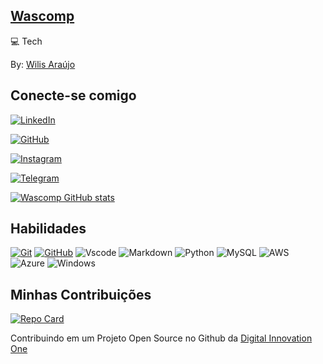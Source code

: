 

## [Wascomp](https://www.instagram.com/gera_mais_bsb/)
💻 Tech

By: [Wilis Araújo](https://www.dio.me/users/wilismar_silva)

## Conecte-se comigo
[![LinkedIn](https://img.shields.io/badge/LinkedIn-0077B5?style=for-the-badge&logo=linkedin&logoColor=white)](https://www.linkedin.com/in/wiliswasunb/)

[![GitHub](https://img.shields.io/badge/GitHub-000?style=for-the-badge&logo=github&logoColor=E94D5F)](https://github.com/Wascomp)

[![Instagram](https://img.shields.io/badge/-Instagram-%23E4405F?style=for-the-badge&logo=instagram&logoColor=white)](https://www.instagram.com/gera_mais_bsb/)

[![Telegram](https://img.shields.io/badge/Telegram-blue?style=for-the-badge&logo=telegram&logoColor=2CA5E0)](https://t.me/wiliswasunb)

[![Wascomp GitHub stats](https://github-readme-stats.vercel.app/api?username=Wascomp&theme=vision-friendly-dark)](https://github.com/Wascomp/github-readme-stats)

## Habilidades

[![Git](https://img.shields.io/badge/Git-000?style=for-the-badge&logo=git&logoColor=E94D5F)](https://git-scm.com/doc)
[![GitHub](https://img.shields.io/badge/GitHub-000?style=for-the-badge&logo=github&logoColor=white)](https://docs.github.com/)
![Vscode](https://img.shields.io/badge/Vscode-000?style=for-the-badge&logo=visual-studio-code&logoColor=blue)
![Markdown](https://img.shields.io/badge/Markdown-000?style=for-the-badge&logo=markdown)
![Python](https://img.shields.io/badge/python-000?style=for-the-badge&logo=python&logoColor=ffdd54)
![MySQL](https://img.shields.io/badge/MySQL-00000F?style=for-the-badge&logo=mysql&logoColor=white)
![AWS](https://img.shields.io/badge/AWS-000.svg?style=for-the-badge&logo=amazon-aws&logoColor=white)
![Azure](https://img.shields.io/badge/Azure-000?style=for-the-badge&logo=microsoft%20azure&logoColor=blue&labelColor=000&link=https%3A%2F%2Fimages.app.goo.gl%2FK7PN1jYJd57x4q7A8)
![Windows](https://img.shields.io/badge/Windows-000?style=for-the-badge&logo=windows&logoColor=2CA5E0)


## Minhas Contribuições

[![Repo Card](https://github-readme-stats.vercel.app/api/pin/?username=Wascomp&repo=dio-lab-open-source&bg_color=000&border_color=30A3DC&show_icons=true&icon_color=30A3DC&title_color=E94D5F&text_color=FFF)](https://github.com/Wascomp/dio-lab-open-source)

Contribuindo em um Projeto Open Source no Github da [Digital Innovation One](https://www.dio.me/)
